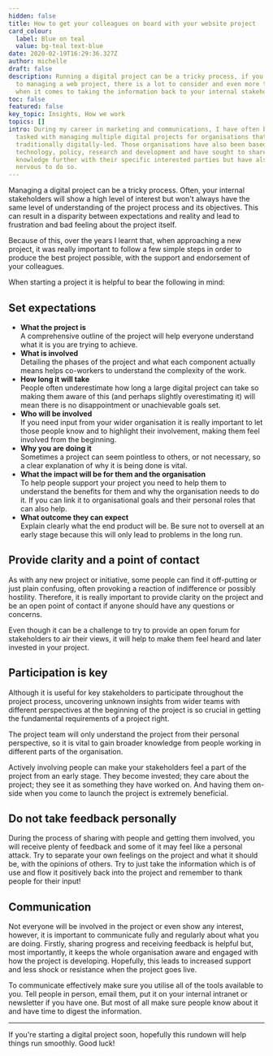 ```yaml
---
hidden: false
title: How to get your colleagues on board with your website project
card_colour:
  label: Blue on teal
  value: bg-teal text-blue
date: 2020-02-19T16:29:36.327Z
author: michelle
draft: false
description: Running a digital project can be a tricky process, if you are new
  to managing a web project, there is a lot to consider and even more to know
  when it comes to taking the information back to your internal stakeholders.
toc: false
featured: false
key_topic: Insights, How we work
topics: []
intro: During my career in marketing and communications, I have often been
  tasked with managing multiple digital projects for organisations that are not
  traditionally digitally-led. Those organisations have also been based in
  technology, policy, research and development and have sought to share their
  knowledge further with their specific interested parties but have also been
  nervous to do so.
---
```

Managing a digital project can be a tricky process. Often, your internal stakeholders will show a high level of interest but won't always have the same level of understanding of the project process and its objectives. This can result in a disparity between expectations and reality and lead to frustration and bad feeling about the project itself.

Because of this, over the years I learnt that, when approaching a new project, it was really important to follow a few simple steps in order to produce the best project possible, with the support and endorsement of your colleagues.

When starting a project it is helpful to bear the following in mind:

## S﻿et expectations

* **What the project is**\
  A comprehensive outline of the project will help everyone understand what it is you are trying to achieve.
* **What is involved**\
  Detailing the phases of the project and what each component actually means helps co-workers to understand the complexity of the work.
* **How long it will take**\
  People often underestimate how long a large digital project can take so making them aware of this (and perhaps slightly overestimating it) will mean there is no disappointment or unachievable goals set.
* **Who will be involved**\
  If you need input from your wider organisation it is really important to let those people know and to highlight their involvement, making them feel involved from the beginning.
* **Why you are doing it**\
  Sometimes a project can seem pointless to others, or not necessary, so a clear explanation of why it is being done is vital.
* **What the impact will be for them and the organisation**\
  To help people support your project you need to help them to understand the benefits for them and why the organisation needs to do it. If you can link it to organisational goals and their personal roles that can also help.
* **What outcome they can expect**\
  Explain clearly what the end product will be. Be sure not to oversell at an early stage because this will only lead to problems in the long run.

## Provide clarity and a point of contact

As with any new project or initiative, some people can find it off-putting or just plain confusing, often provoking a reaction of indifference or possibly hostility. Therefore, it is really important to provide clarity on the project and be an open point of contact if anyone should have any questions or concerns.

Even though it can be a challenge to try to provide an open forum for stakeholders to air their views, it will help to make them feel heard and later invested in your project.

## Participation is key

Although it is useful for key stakeholders to participate throughout the project process, uncovering unknown insights from wider teams with different perspectives at the beginning of the project is so crucial in getting the fundamental requirements of a project right.

The project team will only understand the project from their personal perspective, so it is vital to gain broader knowledge from people working in different parts of the organisation.

Actively involving people can make your stakeholders feel a part of the project from an early stage. They become invested; they care about the project; they see it as something they have worked on. And having them on-side when you come to launch the project is extremely beneficial.

## Do not take feedback personally

During the process of sharing with people and getting them involved, you will receive plenty of feedback and some of it may feel like a personal attack. Try to separate your own feelings on the project and what it should be, with the opinions of others. Try to just take the information which is of use and flow it positively back into the project and remember to thank people for their input!

## Communication

Not everyone will be involved in the project or even show any interest, however, it is important to communicate fully and regularly about what you are doing. Firstly, sharing progress and receiving feedback is helpful but, most importantly, it keeps the whole organisation aware and engaged with how the project is developing. Hopefully, this leads to increased support and less shock or resistance when the project goes live.

To communicate effectively make sure you utilise all of the tools available to you. Tell people in person, email them, put it on your internal intranet or newsletter if you have one. But most of all make sure people know about it and have time to digest the information.

---

If you're starting a digital project soon, hopefully this rundown will help things run smoothly. Good luck!